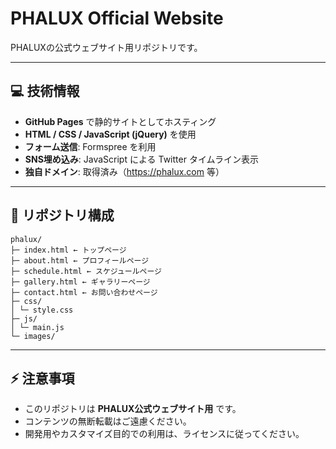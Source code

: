 # PHALUX Official Website

PHALUXの公式ウェブサイト用リポジトリです。

---

## 💻 技術情報

- **GitHub Pages** で静的サイトとしてホスティング  
- **HTML / CSS / JavaScript (jQuery)** を使用  
- **フォーム送信**: Formspree を利用  
- **SNS埋め込み**: JavaScript による Twitter タイムライン表示  
- **独自ドメイン**: 取得済み（https://phalux.com 等）  

---

## 📂 リポジトリ構成

```
phalux/
├─ index.html ← トップページ
├─ about.html ← プロフィールページ
├─ schedule.html ← スケジュールページ
├─ gallery.html ← ギャラリーページ
├─ contact.html ← お問い合わせページ
├─ css/
│ └─ style.css
├─ js/
│ └─ main.js
└─ images/
```
---

## ⚡ 注意事項

- このリポジトリは **PHALUX公式ウェブサイト用** です。  
- コンテンツの無断転載はご遠慮ください。  
- 開発用やカスタマイズ目的での利用は、ライセンスに従ってください。
